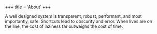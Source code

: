 +++
title = 'About'
+++

A well designed system is transparent, robust, performant, and most importantly, safe. Shortcuts lead to obscurity and error. When lives are on the line, the cost of laziness far outweighs the cost of time.